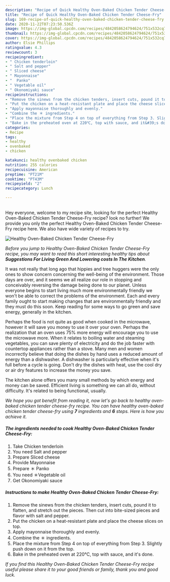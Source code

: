 ```yaml
---
description: "Recipe of Quick Healthy Oven-Baked Chicken Tender Cheese-Fry"
title: "Recipe of Quick Healthy Oven-Baked Chicken Tender Cheese-Fry"
slug: 169-recipe-of-quick-healthy-oven-baked-chicken-tender-cheese-fry
date: 2020-11-22T07:23:50.536Z
image: https://img-global.cpcdn.com/recipes/4842058624794624/751x532cq70/healthy-oven-baked-chicken-tender-cheese-fry-recipe-main-photo.jpg
thumbnail: https://img-global.cpcdn.com/recipes/4842058624794624/751x532cq70/healthy-oven-baked-chicken-tender-cheese-fry-recipe-main-photo.jpg
cover: https://img-global.cpcdn.com/recipes/4842058624794624/751x532cq70/healthy-oven-baked-chicken-tender-cheese-fry-recipe-main-photo.jpg
author: Elsie Phillips
ratingvalue: 4.3
reviewcount: 3
recipeingredient:
- " Chicken tenderloin"
- " Salt and pepper"
- " Sliced cheese"
- " Mayonnaise"
- "  Panko"
- " Vegetable oil"
- " Okonomiyaki sauce"
recipeinstructions:
- "Remove the sinews from the chicken tenders, insert cuts, pound it to flatten, and stretch out the pieces. Then cut into bite-sized pieces and flavor with salt and pepper."
- "Put the chicken on a heat-resistant plate and place the cheese slices on top."
- "Apply mayonnaise thoroughly and evenly."
- "Combine the ＊ ingredients."
- "Place the mixture from Step 4 on top of everything from Step 3. Slightly push down on it from the top."
- "Bake in the preheated oven at 220℃, top with sauce, and it&#39;s done."
categories:
- Recipe
tags:
- healthy
- ovenbaked
- chicken

katakunci: healthy ovenbaked chicken 
nutrition: 255 calories
recipecuisine: American
preptime: "PT21M"
cooktime: "PT43M"
recipeyield: "2"
recipecategory: Lunch

---
```

<br>
Hey everyone, welcome to my recipe site, looking for the perfect Healthy Oven-Baked Chicken Tender Cheese-Fry recipe? look no further! We provide you only the perfect Healthy Oven-Baked Chicken Tender Cheese-Fry recipe here. We also have wide variety of recipes to try.
<br>


![Healthy Oven-Baked Chicken Tender Cheese-Fry](https://img-global.cpcdn.com/recipes/4842058624794624/751x532cq70/healthy-oven-baked-chicken-tender-cheese-fry-recipe-main-photo.jpg)

<i>Before you jump to Healthy Oven-Baked Chicken Tender Cheese-Fry recipe, you may want to read this short interesting healthy tips about 
<strong>Suggestions For Living Green And Lowering costs In The Kitchen</strong>.</i>
</br>

It was not really that long ago that hippies and tree huggers were the only ones to show concern concerning the well-being of the environment. Those days are over, and it seems we all realize our role in stopping and conceivably reversing the damage being done to our planet. Unless everyone begins to start living much more environmentally friendly we won't be able to correct the problems of the environment. Each and every family ought to start making changes that are environmentally friendly and they must do this soon. Keep reading for some ways to go green and save energy, generally in the kitchen.

Perhaps the food is not quite as good when cooked in the microwave, however it will save you money to use it over your oven. Perhaps the realization that an oven uses 75% more energy will encourage you to use the microwave more. When it relates to boiling water and steaming vegetables, you can save plenty of electricity and do the job faster with countertop appliances rather than a stove. Many men and women incorrectly believe that doing the dishes by hand uses a reduced amount of energy than a dishwasher. A dishwasher is particularly effective when it's full before a cycle is going. Don't dry the dishes with heat, use the cool dry or air dry features to increase the money you save.

The kitchen alone offers you many small methods by which energy and money can be saved. Efficient living is something we can all do, without difficulty. It's related to being functional, usually.


<i>We hope you got benefit from reading it, now let's go back to healthy oven-baked chicken tender cheese-fry recipe. You can have healthy oven-baked chicken tender cheese-fry using <strong>7</strong> ingredients and <strong>6</strong> steps. Here is how you achieve it.
</i>

##### The ingredients needed to cook Healthy Oven-Baked Chicken Tender Cheese-Fry:

1. Take  Chicken tenderloin
1. You need  Salt and pepper
1. Prepare  Sliced cheese
1. Provide  Mayonnaise
1. Prepare  ＊ Panko
1. You need  ＊Vegetable oil
1. Get  Okonomiyaki sauce


##### Instructions to make Healthy Oven-Baked Chicken Tender Cheese-Fry:

1. Remove the sinews from the chicken tenders, insert cuts, pound it to flatten, and stretch out the pieces. Then cut into bite-sized pieces and flavor with salt and pepper.
1. Put the chicken on a heat-resistant plate and place the cheese slices on top.
1. Apply mayonnaise thoroughly and evenly.
1. Combine the ＊ ingredients.
1. Place the mixture from Step 4 on top of everything from Step 3. Slightly push down on it from the top.
1. Bake in the preheated oven at 220℃, top with sauce, and it&#39;s done.


<i>If you find this Healthy Oven-Baked Chicken Tender Cheese-Fry recipe useful please share it to your good friends or family, thank you and good luck.</i>
